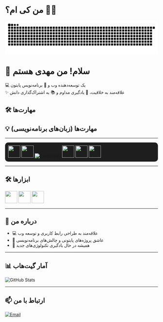# من کی‌ ام؟ 👨‍💻

<img align="center" src="https://raw.githubusercontent.com/imrrobat/imrrobat/d1b244e170d2b75fdda3efd499eaaf163f7a617c/images/github-contribution-grid-snake.svg" />

# 👋 سلام! من مهدی هستم  
💻 یک توسعه‌دهنده وب و 🐍 برنامه‌نویس پایتون  
✨ علاقه‌مند به خلاقیت، 🚀 یادگیری مداوم و 📚 به اشتراک‌گذاری دانش
## 🛠 مهارت‌ها
## 💡 مهارت‌ها (زبان‌های برنامه‌نویسی)
--- 

<div  style="background-color:#1e1e1e; padding:10px; border-radius:10px;">
  <img src="https://cdn.jsdelivr.net/gh/devicons/devicon/icons/html5/html5-original.svg" width="40" height="40"/>
  <img src="https://cdn.jsdelivr.net/gh/devicons/devicon/icons/css3/css3-original.svg" width="40" height="40"/>
  <img src="https://cdn.jsdelivr.net/gh/devicons/devicon/icons/javascript/javascript-original.svg" width="40" height="40" alt="JavaScript"/>
  <img src="https://cdn.jsdelivr.net/gh/devicons/devicon/icons/python/python-original.svg" width="40" height="40"/>
  <img src="https://cdn.jsdelivr.net/gh/devicons/devicon/icons/numpy/numpy-original.svg" width="40" height="40"/>
  <img src="https://cdn.jsdelivr.net/gh/devicons/devicon/icons/pandas/pandas-original.svg" width="40" height="40"/>



</div>

---

## 🛠 ابزارها
<div>
  <img src="https://cdn.jsdelivr.net/gh/devicons/devicon/icons/jupyter/jupyter-original.svg" width="40" height="40"/>
  <img src="https://cdn.jsdelivr.net/gh/devicons/devicon/icons/git/git-original.svg" width="40" height="40"/>
  <img src="https://cdn.jsdelivr.net/gh/devicons/devicon/icons/vscode/vscode-original.svg" width="40" height="40"/>
</div>

---

## 📌 درباره من
- 💻 علاقه‌مند به طراحی رابط کاربری و توسعه وب
- 🐍 عاشق پروژه‌های پایتونی و چالش‌های برنامه‌نویسی
- 🚀 همیشه در حال یادگیری تکنولوژی‌های جدید

---

## 📊 آمار گیت‌هاب
![GitHub Stats](https://github-readme-stats.vercel.app/api?username=mattyhosseini&show_icons=true&theme=tokyonight)

---

## 📫 ارتباط با من
[![Email](https://img.shields.io/badge/Email-Contact-blue?style=flat&logo=gmail)](mailto:mattyhoseini@gmail.com)
